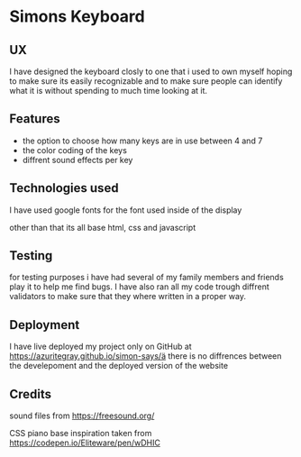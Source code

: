 # Simons Keyboard



## UX

I have designed the keyboard closly to one that i used to own myself hoping to make sure its easily
recognizable and to make sure people can identify what it is without spending to much time looking at it.



## Features

- the option to choose how many keys are in use between 4 and 7
- the color coding of the keys
- diffrent sound effects per key

## Technologies used

I have used google fonts for the font used inside of the display

other than that its all base html, css and javascript


## Testing

for testing purposes i have had several of my family members and friends play it to help me find bugs.
I have also ran all my code trough diffrent validators to make sure that they where written in a proper way.

## Deployment

I have live deployed my project only on GitHub at https://azuritegray.github.io/simon-says/ä
there is no diffrences between the develepoment and the deployed version of the website

## Credits

sound files from https://freesound.org/


CSS piano base inspiration taken from https://codepen.io/Eliteware/pen/wDHIC